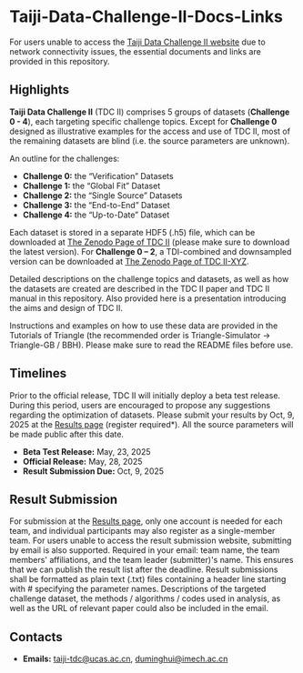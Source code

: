 # Taiji-Data-Challenge-II-Docs-Links
For users unable to access the [Taiji Data Challenge II website](http://gr.imech.ac.cn/overview/) due to network connectivity issues, the essential documents and links are provided in this repository.

## Highlights 
**Taiji Data Challenge II** (TDC II) comprises 5 groups of datasets (**Challenge 0 - 4**), each targeting specific challenge topics. Except for **Challenge 0** designed as illustrative examples for the access and use of TDC II, most of the remaining datasets are blind (i.e. the source parameters are unknown).

An outline for the challenges:
- **Challenge 0:** the “Verification” Datasets
- **Challenge 1:** the “Global Fit” Dataset
- **Challenge 2:** the “Single Source” Datasets
- **Challenge 3:** the “End-to-End” Dataset
- **Challenge 4:** the “Up-to-Date” Dataset

Each dataset is stored in a separate HDF5 (.h5) file, which can be downloaded at [The Zenodo Page of TDC II](https://zenodo.org/records/15469565) (please make sure to download the latest version). For **Challenge 0 – 2**, a TDI-combined and downsampled version can be downloaded at [The Zenodo Page of TDC II-XYZ](https://zenodo.org/records/15469724).

Detailed descriptions on the challenge topics and datasets, as well as how the datasets are created are described in the TDC II paper and TDC II manual in this repository. 
Also provided here is a presentation introducing the aims and design of TDC II. 

Instructions and examples on how to use these data are provided in the Tutorials of Triangle (the recommended order is Triangle-Simulator -> Triangle-GB / BBH). 
Please make sure to read the README files before use. 

## Timelines
Prior to the official release, TDC II will initially deploy a beta test release. During this period, users are encouraged to propose any suggestions regarding the optimization of datasets. Please submit your results by Oct, 9, 2025 at the [Results page](http://gr.imech.ac.cn/results/) (register required*). All the source parameters will be made public after this date. 

- **Beta Test Release:** May, 23, 2025
- **Official Release:** May, 28, 2025
- **Result Submission Due:** Oct, 9, 2025

## Result Submission 
For submission at the [Results page](http://gr.imech.ac.cn/results/), only one account is needed for each team, and individual participants may also register as a single-member team. For users unable to access the result submission website, submitting by email is also supported. Required in your email: team name, the team members' affiliations, and the team leader (submitter)'s name. This ensures that we can publish the result list after the deadline. 
Result submissions shall be formatted as plain text (.txt) files containing a header line starting with # specifying the parameter names. Descriptions of the targeted challenge dataset, the methods / algorithms / codes used in analysis, as well as the URL of relevant paper could also be included in the email.

## Contacts 
- **Emails:** taiji-tdc@ucas.ac.cn, duminghui@imech.ac.cn


